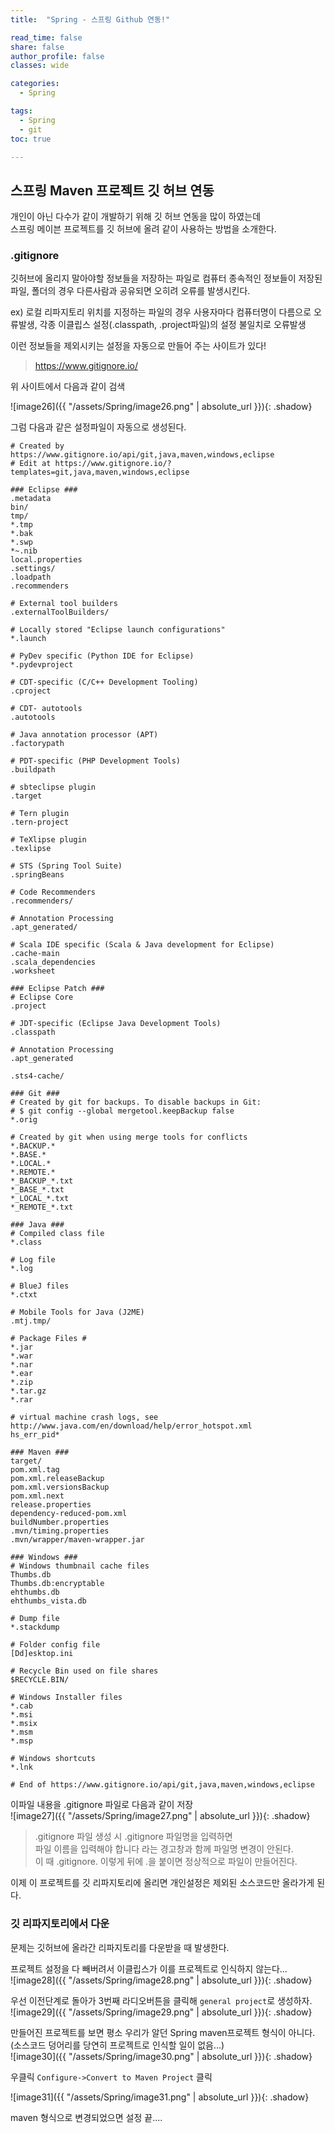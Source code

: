 ```yaml
---
title:  "Spring - 스프링 Github 연동!"

read_time: false
share: false
author_profile: false
classes: wide

categories:
  - Spring

tags:
  - Spring
  - git
toc: true

---
```


## 스프링 Maven 프로젝트 깃 허브 연동

개인이 아닌 다수가 같이 개발하기 위해 깃 허브 연동을 많이 하였는데  
스프링 메이븐 프로젝트를 깃 허브에 올려 같이 사용하는 방법을 소개한다.  

### .gitignore

깃허브에 올리지 말아야할 정보들을 저장하는 파일로 컴퓨터 종속적인 정보들이 저장된 파일, 폴더의 경우 다른사람과 공유되면 오히려 오류를 발생시킨다.  

ex) 로컬 리파지토리 위치를 지정하는 파일의 경우 사용자마다 컴퓨터명이 다름으로 오류발생, 각종 이클립스 설정(.classpath, .project파일)의 설정 불일치로 오류발생

이런 정보들을 제외시키는 설정을 자동으로 만들어 주는 사이트가 있다!  

> https://www.gitignore.io/

위 사이트에서 다음과 같이 검색

![image26]({{ "/assets/Spring/image26.png" | absolute_url }}){: .shadow}  

그럼 다음과 같은 설정파일이 자동으로 생성된다.  

```properties
# Created by https://www.gitignore.io/api/git,java,maven,windows,eclipse
# Edit at https://www.gitignore.io/?templates=git,java,maven,windows,eclipse

### Eclipse ###
.metadata
bin/
tmp/
*.tmp
*.bak
*.swp
*~.nib
local.properties
.settings/
.loadpath
.recommenders

# External tool builders
.externalToolBuilders/

# Locally stored "Eclipse launch configurations"
*.launch

# PyDev specific (Python IDE for Eclipse)
*.pydevproject

# CDT-specific (C/C++ Development Tooling)
.cproject

# CDT- autotools
.autotools

# Java annotation processor (APT)
.factorypath

# PDT-specific (PHP Development Tools)
.buildpath

# sbteclipse plugin
.target

# Tern plugin
.tern-project

# TeXlipse plugin
.texlipse

# STS (Spring Tool Suite)
.springBeans

# Code Recommenders
.recommenders/

# Annotation Processing
.apt_generated/

# Scala IDE specific (Scala & Java development for Eclipse)
.cache-main
.scala_dependencies
.worksheet

### Eclipse Patch ###
# Eclipse Core
.project

# JDT-specific (Eclipse Java Development Tools)
.classpath

# Annotation Processing
.apt_generated

.sts4-cache/

### Git ###
# Created by git for backups. To disable backups in Git:
# $ git config --global mergetool.keepBackup false
*.orig

# Created by git when using merge tools for conflicts
*.BACKUP.*
*.BASE.*
*.LOCAL.*
*.REMOTE.*
*_BACKUP_*.txt
*_BASE_*.txt
*_LOCAL_*.txt
*_REMOTE_*.txt

### Java ###
# Compiled class file
*.class

# Log file
*.log

# BlueJ files
*.ctxt

# Mobile Tools for Java (J2ME)
.mtj.tmp/

# Package Files #
*.jar
*.war
*.nar
*.ear
*.zip
*.tar.gz
*.rar

# virtual machine crash logs, see http://www.java.com/en/download/help/error_hotspot.xml
hs_err_pid*

### Maven ###
target/
pom.xml.tag
pom.xml.releaseBackup
pom.xml.versionsBackup
pom.xml.next
release.properties
dependency-reduced-pom.xml
buildNumber.properties
.mvn/timing.properties
.mvn/wrapper/maven-wrapper.jar

### Windows ###
# Windows thumbnail cache files
Thumbs.db
Thumbs.db:encryptable
ehthumbs.db
ehthumbs_vista.db

# Dump file
*.stackdump

# Folder config file
[Dd]esktop.ini

# Recycle Bin used on file shares
$RECYCLE.BIN/

# Windows Installer files
*.cab
*.msi
*.msix
*.msm
*.msp

# Windows shortcuts
*.lnk

# End of https://www.gitignore.io/api/git,java,maven,windows,eclipse
```

이파일 내용을 .gitignore 파일로 다음과 같이 저장  
![image27]({{ "/assets/Spring/image27.png" | absolute_url }}){: .shadow}  

>.gitignore 파일 생성 시 .gitignore 파일명을 입력하면  
파일 이름을 입력해야 합니다 라는 경고창과 함께 파일명 변경이 안된다.  
이 때 .gitignore. 이렇게 뒤에 .을 붙이면 정상적으로 파일이 만들어진다.  

이제 이 프로젝트를 깃 리파지토리에 올리면 개인설정은 제외된 소스코드만 올라가게 된다.  

### 깃 리파지토리에서 다운

문제는 깃허브에 올라간 리파지토리를 다운받을 때 발생한다.   

프로젝트 설정을 다 빼버려서 이클립스가 이를 프로젝트로 인식하지 않는다...  
![image28]({{ "/assets/Spring/image28.png" | absolute_url }}){: .shadow}  

우선 이전단계로 돌아가 3번째 라디오버튼을 클릭해 `general project`로 생성하자.  
![image29]({{ "/assets/Spring/image29.png" | absolute_url }}){: .shadow}  

만들어진 프로젝트를 보면 평소 우리가 알던 Spring maven프로젝트 형식이 아니다.   
(소스코드 덩어리를 당연히 프로젝트로 인식할 일이 없음...)  
![image30]({{ "/assets/Spring/image30.png" | absolute_url }}){: .shadow}  


우클릭 `Configure->Convert to Maven Project` 클릭  

![image31]({{ "/assets/Spring/image31.png" | absolute_url }}){: .shadow}  

maven 형식으로 변경되었으면 설정 끝....